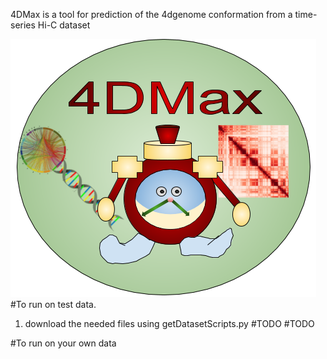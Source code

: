 4DMax is a tool for prediction of the 4dgenome conformation from a time-series Hi-C dataset

![alt text](https://github.com/Max-Highsmith/4DMax/blob/master/4DMax_Logo.png)
#To run on test data.
1.  download the needed files using getDatasetScripts.py #TODO #TODO

#To run on your own data
